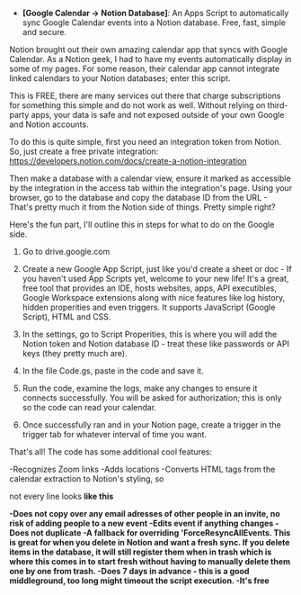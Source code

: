 * **[Google Calendar -> Notion Database]**: 
An Apps Script to automatically sync Google Calendar events into a Notion database. 
Free, fast, simple and secure.

Notion brought out their own amazing calendar app that syncs with Google Calendar.
As a Notion geek, I had to have my events automatically display in some of my pages.
For some reason, their calendar app cannot integrate linked calendars to your Notion databases; enter this script.

This is FREE, there are many services out there that charge subscriptions for something this simple and do not work as well.
Without relying on third-party apps, your data is safe and not exposed outside of your own Google and Notion accounts.

To do this is quite simple, first you need an integration token from Notion. So, just create a free private integration:
https://developers.notion.com/docs/create-a-notion-integration

Then make a database with a calendar view, ensure it marked as accessible by the integration in the access tab within the integration's page.
Using your browser, go to the database and copy the database ID from the URL - That's pretty much it from the Notion side of things. Pretty simple right?

Here's the fun part, I'll outline this in steps for what to do on the Google side. 

1. Go to drive.google.com

2. Create a new Google App Script, just like you'd create a sheet or doc - If you haven't used App Scripts yet, welcome to your new life! It's a great, free tool that provides an
IDE, hosts websites, apps, API executibles, Google Workspace extensions along with nice features like log history, hidden properities and even triggers.
It supports JavaScript (Google Script), HTML and CSS. 

3. In the settings, go to Script Properities, this is where you will add the Notion token and Notion database ID - treat these like passwords or API keys (they pretty much are).

4. In the file Code.gs, paste in the code and save it.

5. Run the code, examine the logs, make any changes to ensure it connects successfully. You will be asked for authorization; this is only so the code can read your calendar.

6. Once successfully ran and in your Notion page, create a trigger in the trigger tab for whatever interval of time you want.

That's all! The code has some additional cool features: 

-Recognizes Zoom links
-Adds locations
-Converts HTML tags from the calendar extraction to Notion's styling, so <p> not every line looks <strong>like this<strong/><p/>
-Does not copy over any email adresses of other people in an invite, no risk of adding people to a new event
-Edits event if anything changes
-Does not duplicate
-A fallback for overriding 'ForceResyncAllEvents. This is great for when you delete in Notion and want a fresh sync. If you delete items in the database, it will still register them
when in trash which is where this comes in to start fresh without having to manually delete them one by one from trash.
-Does 7 days in advance - this is a good middleground, too long might timeout the script execution.
-It's free